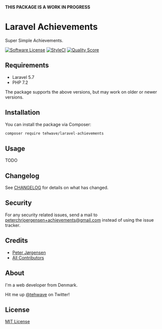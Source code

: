 **THIS PACKAGE IS A WORK IN PROGRESS**

# Laravel Achievements

Super Simple Achievements.

[![Software License](https://img.shields.io/badge/license-MIT-brightgreen.svg?style=flat-square)](LICENSE)
[![StyleCI](https://styleci.io/repos/178260666/shield)](https://styleci.io/repos/178260666)
[![Quality Score](https://img.shields.io/scrutinizer/g/tehwave/laravel-achievements.svg?style=flat-square)](https://scrutinizer-ci.com/g/tehwave/laravel-achievements)

## Requirements

- Laravel 5.7
- PHP 7.2

The package supports the above versions, but may work on older or newer versions.

## Installation

You can install the package via Composer:

```bash
composer require tehwave/laravel-achievements
```

## Usage

TODO

## Changelog

See [CHANGELOG](CHANGELOG.md) for details on what has changed.

## Security

For any security related issues, send a mail to [peterchrjoergensen+achievements@gmail.com](mailto:peterchrjoergensen+achievements@gmail.com) instead of using the issue tracker.

## Credits

- [Peter Jørgensen](https://github.com/tehwave)
- [All Contributors](../../contributors)

## About

I'm a web developer from Denmark.

Hit me up [@tehwave](https://twitter.com/tehwave) on Twitter!

## License

[MIT License](LICENSE)